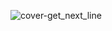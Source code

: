 ![cover-get_next_line](https://github.com/user-attachments/assets/b514b2e0-d19d-4c6c-8446-1be9365c62e2)
